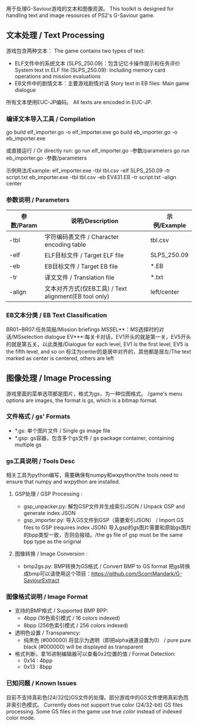 

用于处理G-Saviour游戏的文本和图像资源。
This toolkit is designed for handling text and image resources of PS2's G-Saviour game.

## 文本处理 / Text Processing

游戏包含两种文本：
The game contains two types of text:
- ELF文件中的系统文本 (SLPS_250.09)：包含记忆卡操作提示和任务评价
  System text in ELF file (SLPS_250.09): Including memory card operations and mission evaluations
- EB文件中的剧情文本：主要游戏剧情对话
  Story text in EB files: Main game dialogue

所有文本使用EUC-JP编码。
All texts are encoded in EUC-JP.

### 编译文本导入工具 / Compilation
go build elf_importer.go -o elf_importer.exe
go build eb_importer.go -o eb_importer.exe

或直接运行 / Or directly run:
go run elf_importer.go -参数/parameters
go run eb_importer.go -参数/parameters

示例用法/Example:
elf_importer.exe -tbl tbl.csv -elf SLPS_250.09 -tr script.txt
eb_importer.exe -tbl tbl.csv -eb EV431.EB -tr script.txt -align center

### 参数说明 / Parameters
| 参数/Param | 说明/Description | 示例/Example |
|------------|-----------------|--------------|
| -tbl       | 字符编码表文件 / Character encoding table | tbl.csv |
| -elf       | ELF目标文件 / Target ELF file | SLPS_250.09 |
| -eb        | EB目标文件 / Target EB file | *.EB |
| -tr        | 译文文件 / Translation file | *.txt |
| -align     | 文本对齐方式(仅EB工具) / Text alignment(EB tool only) | left/center |

### EB文本分类 / EB Text Classification
BR01~BR07:任务简报/Mission briefings
MSSEL**：MS选择时的对话/MSselection dialogue
EV***:每关卡对话，EV1开头的就是第一关，EV5开头的就是第五关，以此类推/Dialogue for each level, EV1 is the first level, EV5 is the fifth level, and so on
标注为center的是居中对齐的，其他都是居左/The text marked as center is centered, others are left

## 图像处理 / Image Processing
游戏里面的菜单选项都是图片，格式为gs，为一种位图格式。 /game's menu options are images, the format is gs, which is a bitmap format.

### 文件格式 / gs' Formats
- *.gs: 单个图片文件 / Single gs image file
- *.gsp: gs容器，包含多个gs文件 / gs package container, containing multiple gs 

### gs工具说明 / Tools Desc
相关工具为python编写，需要确保有numpy和wxpython/the tools need to ensure that numpy and wxpython are installed.

1. GSP处理 / GSP Processing :
   - gsp_unpacker.py: 解包GSP文件并生成索引JSON / Unpack GSP and generate index JSON
   - gsp_importer.py: 导入GS文件到GSP（需要索引JSON） / Import GS files to GSP (requires index JSON)
   导入gsp的gs图片需要和原始gs图片的bpp类型一致，否则会报错。/the gs file of gsp must be the same bpp type as the original


2. 图像转换 / Image Conversion :
   - bmp2gs.py: BMP转换为GS格式 / Convert BMP to GS format
   把gs转换成bmp可以请使用这个项目：https://github.com/ScornMandark/G-SaviourExtract

### 图像格式说明 / Image Format 
- 支持的BMP格式 / Supported BMP BPP:
  - 4bpp (16色索引模式 / 16 colors indexed)
  - 8bpp (256色索引模式 / 256 colors indexed)
- 透明色设置 / Transparency:
  - 纯黑色 (#000000) 将显示为透明（即把alpha通道设置为0） / pure pure black (#000000) will be displayed as transparent
- 格式判断，拿16进制编辑器可以查看0x2位置的值 / Format Detection:
  - 0x14 : 4bpp
  - 0x13 : 8bpp


### 已知问题 / Known Issues
目前不支持真彩色(24/32位)GS文件的处理。部分游戏中的GS文件使用真彩色而非索引色模式。
Currently does not support true color (24/32-bit) GS files processing. Some GS files in the game use true color instead of indexed color mode.